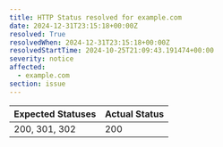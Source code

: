 ```yaml
---
title: HTTP Status resolved for example.com
date: 2024-12-31T23:15:18+00:00Z
resolved: True
resolvedWhen: 2024-12-31T23:15:18+00:00Z
resolvedStartTime: 2024-10-25T21:09:43.191474+00:00
severity: notice
affected:
  - example.com
section: issue
---
```


| Expected Statuses | Actual Status  |
|-------------------|----------------|
| 200, 301, 302 | 200 |
